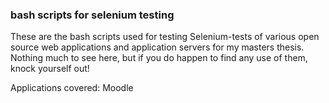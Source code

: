 ### bash scripts for selenium testing
These are the bash scripts used for testing Selenium-tests of various open source web applications and application servers for my masters thesis. Nothing much to see here, but if you do happen to find any use of them, knock yourself out!

Applications covered: Moodle 
